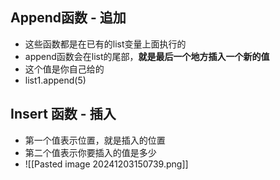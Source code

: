 ## Append函数 - 追加
- 这些函数都是在已有的list变量上面执行的
- append函数会在list的尾部，**就是最后一个地方插入一个新的值**
- 这个值是你自己给的
- list1.append(5)


## Insert 函数 - 插入
- 第一个值表示位置，就是插入的位置
- 第二个值表示你要插入的值是多少
- ![[Pasted image 20241203150739.png]]